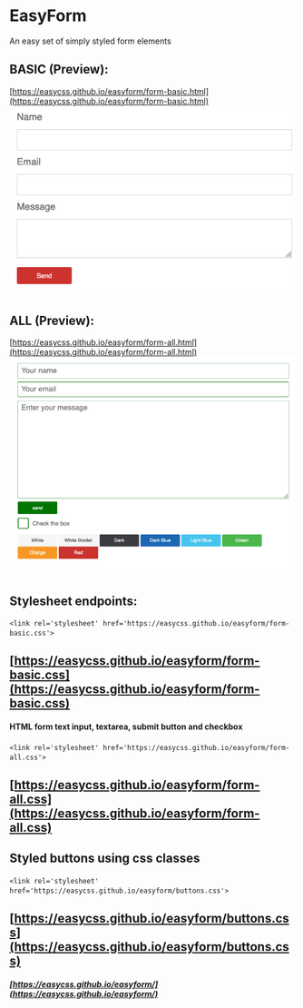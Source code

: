 # EasyForm
An easy set of simply styled form elements

## BASIC (Preview): 
[https://easycss.github.io/easyform/form-basic.html](https://easycss.github.io/easyform/form-basic.html)
![Basic](https://github.com/easycss/easyform/raw/master/easyform-basic.png)

## ALL (Preview):
[https://easycss.github.io/easyform/form-all.html](https://easycss.github.io/easyform/form-all.html)
![Easy Form](https://github.com/easycss/easyform/raw/master/easyform.png)

## Stylesheet endpoints:
`<link rel='stylesheet' href='https://easycss.github.io/easyform/form-basic.css'>`
## [https://easycss.github.io/easyform/form-basic.css](https://easycss.github.io/easyform/form-basic.css)

#### HTML form text input, textarea, submit button and checkbox
`<link rel='stylesheet' href='https://easycss.github.io/easyform/form-all.css'>`
## [https://easycss.github.io/easyform/form-all.css](https://easycss.github.io/easyform/form-all.css)


## Styled buttons using css classes
`<link rel='stylesheet' href='https://easycss.github.io/easyform/buttons.css'>`
## [https://easycss.github.io/easyform/buttons.css](https://easycss.github.io/easyform/buttons.css)



##### [https://easycss.github.io/easyform/](https://easycss.github.io/easyform/)
